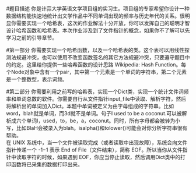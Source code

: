 #题目描述 
你是计蒜大学英语文学项目组的实习生。项目组的专家希望你设计一种数据结构能快速地统计出文学作品中不同单词出现的频率与历史年代的关系。很明显你需要实现一个哈希表，这次的作业解法十分开放，你可以发挥自己的聪明才智设计哈希函数和哈希表。本次作业涉及到了文件指针的概念，如果你不了解可以先学习之前的引导章节。

#第一部分 
你需要实现一个哈希函数，以及一个哈希表的类。这个表可以用线性探测法规避冲突，也可以使用不改变函数签名的其它方法规避冲突，只要遵守题目中的约定。这里给你提供一些哈希函数的设计思路 Wikipedia: Hash Function。每个Node对象中含有一个pair，其中第一个元素是一个单词的字符串，第二个元素是一个整数型，表示词频。

#第二部分
你需要利用之前写的哈希表，实现一个Dict类，实现一个统计文件词频率和单词总数的软件。你需要自行从文件指针input_file中读取、解析字符，然后将解析出的单词加入Dict。本题中单词被定义为由字母组成的字符串。比如word，blah就是单词，而3d就不是单词。句子I used to be a coconut.可以被解析成六个单词I，used，to，be，a，coconut。同时，所有字母都会被转为小写，比如BlaH会被录入为blah。isalpha()和tolower()可能会对你分析字符串很有帮助。   
在 UNIX 系统中，当一个文件被读取完成（或者读取中出现故障），系统会向文件指针传递一个 -1−1 表示 End of File（文件结束），简称 EOF。所以当你从文件指针中读取字符的时候，如果遇到 EOF，你应当停止读取，然后调用Dict类中的打印函数将已采集的数据打印出来。